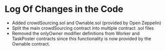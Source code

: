 # Log Of Changes in the Code

* Added crowdSourcing.sol and Ownable.sol (provided by Open Zeppelin)
* Split the main crowdSourcing contract into multiple contract .sol files
* Removed the onlyOwner modifier definitions from Worker and TaskPoster contracts since this functionality is now provided by the Ownable contract.
